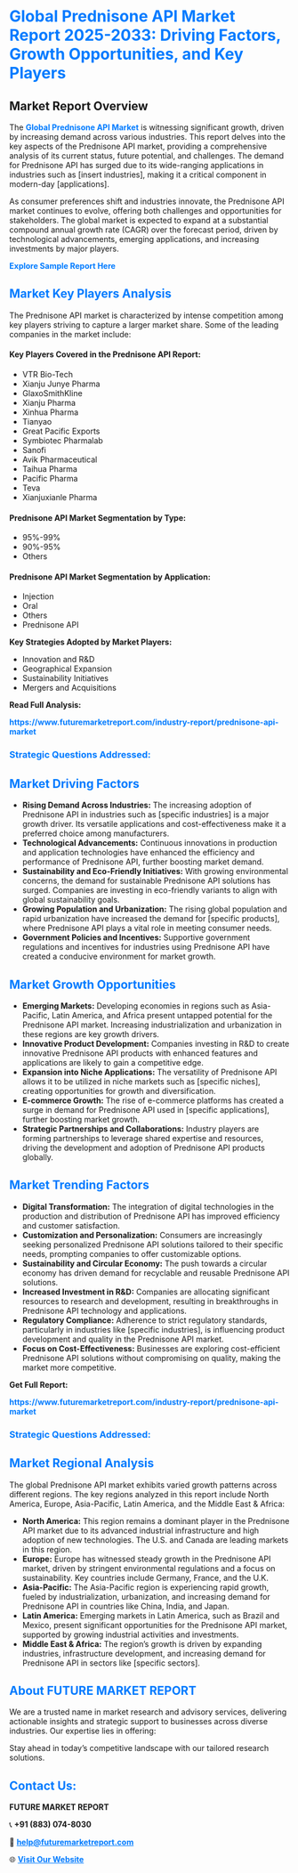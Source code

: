 <h1 style="color: #007BFF;">Global Prednisone API Market Report 2025-2033: Driving Factors, Growth Opportunities, and Key Players</h1>

<section id="overview">
<h2>Market Report Overview</h2>
<p>The <a href="https://www.futuremarketreport.com/industry-report/prednisone-api-market" style="color: #007BFF; text-decoration: none;"><strong>Global Prednisone API Market</strong></a> is witnessing significant growth, driven by increasing demand across various industries. This report delves into the key aspects of the Prednisone API market, providing a comprehensive analysis of its current status, future potential, and challenges. The demand for Prednisone API has surged due to its wide-ranging applications in industries such as [insert industries], making it a critical component in modern-day [applications].</p>
<p>As consumer preferences shift and industries innovate, the Prednisone API market continues to evolve, offering both challenges and opportunities for stakeholders. The global market is expected to expand at a substantial compound annual growth rate (CAGR) over the forecast period, driven by technological advancements, emerging applications, and increasing investments by major players.</p>
</section>

<section id="overview">
<p><a href="https://www.futuremarketreport.com/request-sample/reportId=122387" style="color: #007BFF; text-decoration: none;"><strong>Explore Sample Report Here</strong></a></p>
</section>

<section id="key-players">
<h2 style="color: #007BFF;">Market Key Players Analysis</h2>
<p>The Prednisone API market is characterized by intense competition among key players striving to capture a larger market share. Some of the leading companies in the market include:</p>
<h4>Key Players Covered in the Prednisone API Report:</h4>
<ul><li>VTR Bio-Tech</li><li>Xianju Junye Pharma</li><li>GlaxoSmithKline</li><li>Xianju Pharma</li><li>Xinhua Pharma</li><li>Tianyao</li><li>Great Pacific Exports</li><li>Symbiotec Pharmalab</li><li>Sanofi</li><li>Avik Pharmaceutical</li><li>Taihua Pharma</li><li>Pacific Pharma</li><li>Teva</li><li>Xianjuxianle Pharma</li></ul>
<h4>Prednisone API Market Segmentation by Type:</h4>
<ul><li>95%-99%</li><li>90%-95%</li><li>Others</li></ul>

<h4>Prednisone API Market Segmentation by Application:</h4>
<ul><li>Injection</li><li>Oral</li><li>Others</li><li>Prednisone API</li></ul>
<p><strong>Key Strategies Adopted by Market Players:</strong></p>
<ul>
<li>Innovation and R&D</li>
<li>Geographical Expansion</li>
<li>Sustainability Initiatives</li>
<li>Mergers and Acquisitions</li>
</ul>
</section>

<section>
<p><strong>Read Full Analysis: </strong></p><a href="https://www.futuremarketreport.com/industry-report/prednisone-api-market" style="color: #007BFF; text-decoration: none;"><strong>https://www.futuremarketreport.com/industry-report/prednisone-api-market</strong></a>
<h3 style="color: #007BFF;">Strategic Questions Addressed:</h3>
</section>

<section id="driving-factors">
<h2 style="color: #007BFF;">Market Driving Factors</h2>
<ul>
<li><strong>Rising Demand Across Industries:</strong> The increasing adoption of Prednisone API in industries such as [specific industries] is a major growth driver. Its versatile applications and cost-effectiveness make it a preferred choice among manufacturers.</li>
<li><strong>Technological Advancements:</strong> Continuous innovations in production and application technologies have enhanced the efficiency and performance of Prednisone API, further boosting market demand.</li>
<li><strong>Sustainability and Eco-Friendly Initiatives:</strong> With growing environmental concerns, the demand for sustainable Prednisone API solutions has surged. Companies are investing in eco-friendly variants to align with global sustainability goals.</li>
<li><strong>Growing Population and Urbanization:</strong> The rising global population and rapid urbanization have increased the demand for [specific products], where Prednisone API plays a vital role in meeting consumer needs.</li>
<li><strong>Government Policies and Incentives:</strong> Supportive government regulations and incentives for industries using Prednisone API have created a conducive environment for market growth.</li>
</ul>
</section>

<section id="growth-opportunities">
<h2 style="color: #007BFF;">Market Growth Opportunities</h2>
<ul>
<li><strong>Emerging Markets:</strong> Developing economies in regions such as Asia-Pacific, Latin America, and Africa present untapped potential for the Prednisone API market. Increasing industrialization and urbanization in these regions are key growth drivers.</li>
<li><strong>Innovative Product Development:</strong> Companies investing in R&D to create innovative Prednisone API products with enhanced features and applications are likely to gain a competitive edge.</li>
<li><strong>Expansion into Niche Applications:</strong> The versatility of Prednisone API allows it to be utilized in niche markets such as [specific niches], creating opportunities for growth and diversification.</li>
<li><strong>E-commerce Growth:</strong> The rise of e-commerce platforms has created a surge in demand for Prednisone API used in [specific applications], further boosting market growth.</li>
<li><strong>Strategic Partnerships and Collaborations:</strong> Industry players are forming partnerships to leverage shared expertise and resources, driving the development and adoption of Prednisone API products globally.</li>
</ul>
</section>

<section id="trending-factors">
<h2 style="color: #007BFF;">Market Trending Factors</h2>
<ul>
<li><strong>Digital Transformation:</strong> The integration of digital technologies in the production and distribution of Prednisone API has improved efficiency and customer satisfaction.</li>
<li><strong>Customization and Personalization:</strong> Consumers are increasingly seeking personalized Prednisone API solutions tailored to their specific needs, prompting companies to offer customizable options.</li>
<li><strong>Sustainability and Circular Economy:</strong> The push towards a circular economy has driven demand for recyclable and reusable Prednisone API solutions.</li>
<li><strong>Increased Investment in R&D:</strong> Companies are allocating significant resources to research and development, resulting in breakthroughs in Prednisone API technology and applications.</li>
<li><strong>Regulatory Compliance:</strong> Adherence to strict regulatory standards, particularly in industries like [specific industries], is influencing product development and quality in the Prednisone API market.</li>
<li><strong>Focus on Cost-Effectiveness:</strong> Businesses are exploring cost-efficient Prednisone API solutions without compromising on quality, making the market more competitive.</li>
</ul>
</section>

<section>
<p><strong>Get Full Report: </strong></p><a href="https://www.futuremarketreport.com/industry-report/prednisone-api-market" style="color: #007BFF; text-decoration: none;"><strong>https://www.futuremarketreport.com/industry-report/prednisone-api-market</strong></a>
<h3 style="color: #007BFF;">Strategic Questions Addressed:</h3>
</section>


<section id="regional-analysis">
<h2 style="color: #007BFF;">Market Regional Analysis</h2>
<p>The global Prednisone API market exhibits varied growth patterns across different regions. The key regions analyzed in this report include North America, Europe, Asia-Pacific, Latin America, and the Middle East & Africa:</p>
<ul>
<li><strong>North America:</strong> This region remains a dominant player in the Prednisone API market due to its advanced industrial infrastructure and high adoption of new technologies. The U.S. and Canada are leading markets in this region.</li>
<li><strong>Europe:</strong> Europe has witnessed steady growth in the Prednisone API market, driven by stringent environmental regulations and a focus on sustainability. Key countries include Germany, France, and the U.K.</li>
<li><strong>Asia-Pacific:</strong> The Asia-Pacific region is experiencing rapid growth, fueled by industrialization, urbanization, and increasing demand for Prednisone API in countries like China, India, and Japan.</li>
<li><strong>Latin America:</strong> Emerging markets in Latin America, such as Brazil and Mexico, present significant opportunities for the Prednisone API market, supported by growing industrial activities and investments.</li>
<li><strong>Middle East & Africa:</strong> The region’s growth is driven by expanding industries, infrastructure development, and increasing demand for Prednisone API in sectors like [specific sectors].</li>
</ul>
</section>

<footer>
<h2 style="color: #007BFF;">About FUTURE MARKET REPORT</h2>
<p>We are a trusted name in market research and advisory services, delivering actionable insights and strategic support to businesses across diverse industries. Our expertise lies in offering:</p>

<p>Stay ahead in today’s competitive landscape with our tailored research solutions.</p>

<h2 style="color: #007BFF;">Contact Us:</h2>
<p><strong>FUTURE MARKET REPORT</strong></p>
<p>📞 <strong>+91 (883) 074-8030</strong></p>
<p>📧 <strong><a href="mailto:help@futuremarketreport.com" style="color: #007BFF;">help@futuremarketreport.com</a></strong></p>
<p>🌐 <strong><a href="https://www.futuremarketreport.com/" style="color: #007BFF;">Visit Our Website</a></strong></p>
</footer>